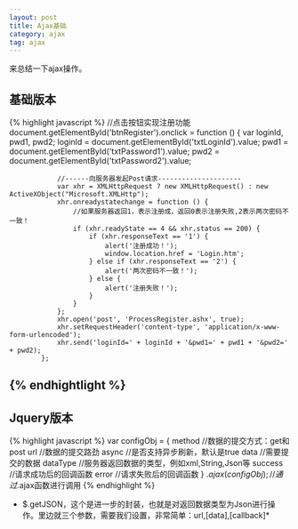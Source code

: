 ```yaml
---
layout: post
title: Ajax基础
category: ajax
tag: ajax
---
```


来总结一下ajax操作。

## 基础版本
{% highlight javascript %}
 //点击按钮实现注册功能
            document.getElementById('btnRegister').onclick = function () {
                var loginId, pwd1, pwd2;
                loginId = document.getElementById('txtLoginId').value;
                pwd1 = document.getElementById('txtPassword1').value;
                pwd2 = document.getElementById('txtPassword2').value;

                //------向服务器发起Post请求---------------------
                var xhr = XMLHttpRequest ? new XMLHttpRequest() : new ActiveXObject("Microsoft.XMLHttp");
                xhr.onreadystatechange = function () {
                    //如果服务器返回1，表示注册成，返回0表示注册失败,2表示两次密码不一致！
                    if (xhr.readyState == 4 && xhr.status == 200) {
                        if (xhr.responseText == '1') {
                            alert('注册成功！');
                            window.location.href = 'Login.htm';
                        } else if (xhr.responseText == '2') {
                            alert('两次密码不一致！');
                        } else {
                            alert('注册失败！');
                        }
                    }
                };
                xhr.open('post', 'ProcessRegister.ashx', true);
                xhr.setRequestHeader('content-type', 'application/x-www-form-urlencoded');
                xhr.send('loginId=' + loginId + '&pwd1=' + pwd1 + '&pwd2=' + pwd2);
            };
{% endhightlight %}
---------------------------------------------------
## Jquery版本
{% highlight javascript %}
var configObj = {
       method   //数据的提交方式：get和post
       url   //数据的提交路劲
       async   //是否支持异步刷新，默认是true
       data    //需要提交的数据
       dataType   //服务器返回数据的类型，例如xml,String,Json等
       success    //请求成功后的回调函数
       error   //请求失败后的回调函数
    } 
$.ajax(configObj);//通过$.ajax函数进行调用
{% endhighlight %}
* $.getJSON，这个是进一步的封装，也就是对返回数据类型为Json进行操作。里边就三个参数，需要我们设置，非常简单：url,[data],[callback]*